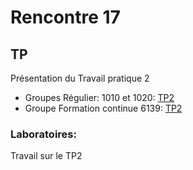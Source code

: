 # Rencontre 17

## TP
Présentation du Travail pratique 2
- Groupes Régulier: 1010 et 1020: [TP2](/tp_Regulier/tp2)
- Groupe Formation continue 6139: [TP2](/tp_FC/tp2)

### Laboratoires: 
Travail sur le TP2